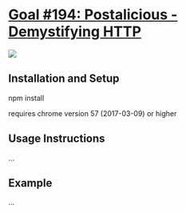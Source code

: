 # [Goal #194: Postalicious - Demystifying HTTP](http://jsdev.learnersguild.org/goals/194-Postalicious-Demystifying_HTTP.html)

[![](http://img.youtube.com/vi/XKOeWO7KRyA/0.jpg)](https://www.youtube.com/watch?v=XKOeWO7KRyA)

## Installation and Setup
npm install

requires chrome version 57 (2017-03-09) or higher

## Usage Instructions
...

## Example
...
